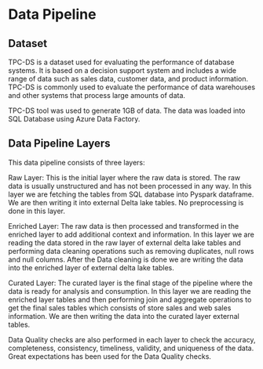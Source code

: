 # Data Pipeline

## Dataset
TPC-DS is a dataset used for evaluating the performance of database systems. It is based on a decision support system and includes a wide range of data such as sales data, customer data, and product information. TPC-DS is commonly used to evaluate the performance of data warehouses and other systems that process large amounts of data.

TPC-DS tool was used to generate 1GB of data. The data was loaded into SQL Database using Azure Data Factory.

## Data Pipeline Layers 

This data pipeline consists of three layers:

Raw Layer: This is the initial layer where the raw data is stored. The raw data is usually unstructured and has not been processed in any way. In this layer we are fetching the tables from SQL database into Pyspark dataframe. We are then writing it into external Delta lake tables. No preprocessing is done in this layer.

Enriched Layer: The raw data is then processed and transformed in the enriched layer to add additional context and information. In this layer we are reading the data stored in the raw layer of external delta lake tables and performing data cleaning operations such as removing duplicates, null rows and null columns. After the Data cleaning is done we are writing the data into the enriched layer of external delta lake tables. 

Curated Layer: The curated layer is the final stage of the pipeline where the data is ready for analysis and consumption. In this layer we are reading the enriched layer tables and then performing join and aggregate operations to get the final sales tables which consists of store sales and web sales information. We are then writing the data into the curated layer external tables.


Data Quality checks are also performed in each layer to check the accuracy, completeness, consistency, timeliness, validity, and uniqueness of the data. Great expectations has been used for the Data Quality checks.